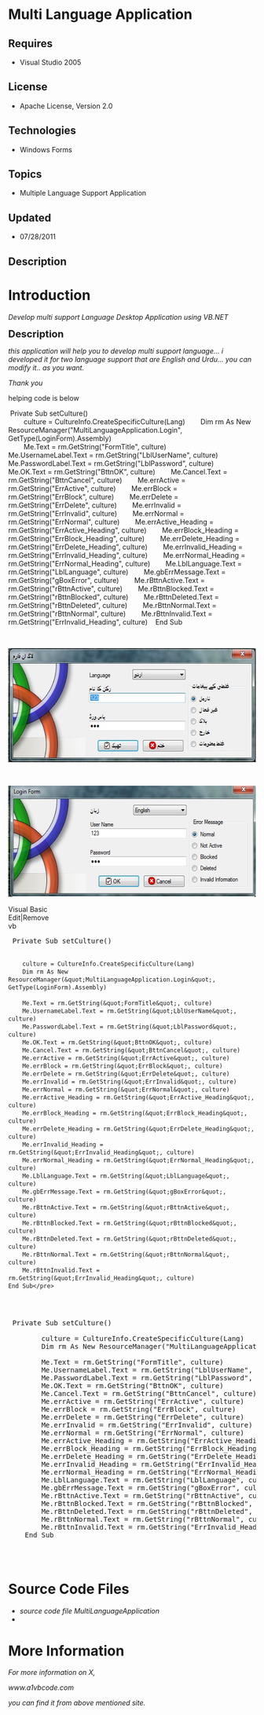 # Multi Language Application
## Requires
- Visual Studio 2005
## License
- Apache License, Version 2.0
## Technologies
- Windows Forms
## Topics
- Multiple Language Support Application
## Updated
- 07/28/2011
## Description

<h1>Introduction</h1>
<p><em>Develop multi support Language Desktop Application using VB.NET</em></p>
<p><span style="font-size:20px; font-weight:bold">Description</span></p>
<p><em>this application will help you to develop multi support language... i developed it for two language support that are English and Urdu... you can modify it.. as you want.</em></p>
<p><em>Thank you&nbsp;</em></p>
<p>helping code is below</p>
<p>&nbsp;Private Sub setCulture()<br>
&nbsp; &nbsp; &nbsp; &nbsp; culture = CultureInfo.CreateSpecificCulture(Lang)&nbsp; &nbsp; &nbsp; &nbsp; Dim rm As New ResourceManager(&quot;MultiLanguageApplication.Login&quot;, GetType(LoginForm).Assembly)<br>
&nbsp; &nbsp; &nbsp; &nbsp; Me.Text = rm.GetString(&quot;FormTitle&quot;, culture)&nbsp; &nbsp; &nbsp; &nbsp; Me.UsernameLabel.Text = rm.GetString(&quot;LblUserName&quot;, culture)&nbsp; &nbsp; &nbsp; &nbsp; Me.PasswordLabel.Text = rm.GetString(&quot;LblPassword&quot;, culture)&nbsp; &nbsp;
 &nbsp; &nbsp; Me.OK.Text = rm.GetString(&quot;BttnOK&quot;, culture)&nbsp; &nbsp; &nbsp; &nbsp; Me.Cancel.Text = rm.GetString(&quot;BttnCancel&quot;, culture)&nbsp; &nbsp; &nbsp; &nbsp; Me.errActive = rm.GetString(&quot;ErrActive&quot;, culture)&nbsp; &nbsp; &nbsp; &nbsp; Me.errBlock =
 rm.GetString(&quot;ErrBlock&quot;, culture)&nbsp; &nbsp; &nbsp; &nbsp; Me.errDelete = rm.GetString(&quot;ErrDelete&quot;, culture)&nbsp; &nbsp; &nbsp; &nbsp; Me.errInvalid = rm.GetString(&quot;ErrInvalid&quot;, culture)&nbsp; &nbsp; &nbsp; &nbsp; Me.errNormal = rm.GetString(&quot;ErrNormal&quot;,
 culture)&nbsp; &nbsp; &nbsp; &nbsp; Me.errActive_Heading = rm.GetString(&quot;ErrActive_Heading&quot;, culture)&nbsp; &nbsp; &nbsp; &nbsp; Me.errBlock_Heading = rm.GetString(&quot;ErrBlock_Heading&quot;, culture)&nbsp; &nbsp; &nbsp; &nbsp; Me.errDelete_Heading = rm.GetString(&quot;ErrDelete_Heading&quot;,
 culture)&nbsp; &nbsp; &nbsp; &nbsp; Me.errInvalid_Heading = rm.GetString(&quot;ErrInvalid_Heading&quot;, culture)&nbsp; &nbsp; &nbsp; &nbsp; Me.errNormal_Heading = rm.GetString(&quot;ErrNormal_Heading&quot;, culture)&nbsp; &nbsp; &nbsp; &nbsp; Me.LblLanguage.Text = rm.GetString(&quot;LblLanguage&quot;,
 culture)&nbsp; &nbsp; &nbsp; &nbsp; Me.gbErrMessage.Text = rm.GetString(&quot;gBoxError&quot;, culture)&nbsp; &nbsp; &nbsp; &nbsp; Me.rBttnActive.Text = rm.GetString(&quot;rBttnActive&quot;, culture)&nbsp; &nbsp; &nbsp; &nbsp; Me.rBttnBlocked.Text = rm.GetString(&quot;rBttnBlocked&quot;,
 culture)&nbsp; &nbsp; &nbsp; &nbsp; Me.rBttnDeleted.Text = rm.GetString(&quot;rBttnDeleted&quot;, culture)&nbsp; &nbsp; &nbsp; &nbsp; Me.rBttnNormal.Text = rm.GetString(&quot;rBttnNormal&quot;, culture)&nbsp; &nbsp; &nbsp; &nbsp; Me.rBttnInvalid.Text = rm.GetString(&quot;ErrInvalid_Heading&quot;,
 culture)&nbsp; &nbsp; End Sub</p>
<p>&nbsp;</p>
<p><img src="25606-pic_urdu.jpg" alt="" width="564" height="232"></p>
<p>&nbsp;</p>
<p><img src="25608-eng_pic.jpg" alt="" width="562" height="226"></p>
<div class="scriptcode">
<div class="pluginEditHolder" pluginCommand="mceScriptCode">
<div class="title"><span>Visual Basic</span></div>
<div class="pluginLinkHolder"><span class="pluginEditHolderLink">Edit</span>|<span class="pluginRemoveHolderLink">Remove</span></div>
<span class="hidden">vb</span>
<pre class="hidden"> Private Sub setCulture()

        culture = CultureInfo.CreateSpecificCulture(Lang)
        Dim rm As New ResourceManager(&quot;MultiLanguageApplication.Login&quot;, GetType(LoginForm).Assembly)

        Me.Text = rm.GetString(&quot;FormTitle&quot;, culture)
        Me.UsernameLabel.Text = rm.GetString(&quot;LblUserName&quot;, culture)
        Me.PasswordLabel.Text = rm.GetString(&quot;LblPassword&quot;, culture)
        Me.OK.Text = rm.GetString(&quot;BttnOK&quot;, culture)
        Me.Cancel.Text = rm.GetString(&quot;BttnCancel&quot;, culture)
        Me.errActive = rm.GetString(&quot;ErrActive&quot;, culture)
        Me.errBlock = rm.GetString(&quot;ErrBlock&quot;, culture)
        Me.errDelete = rm.GetString(&quot;ErrDelete&quot;, culture)
        Me.errInvalid = rm.GetString(&quot;ErrInvalid&quot;, culture)
        Me.errNormal = rm.GetString(&quot;ErrNormal&quot;, culture)
        Me.errActive_Heading = rm.GetString(&quot;ErrActive_Heading&quot;, culture)
        Me.errBlock_Heading = rm.GetString(&quot;ErrBlock_Heading&quot;, culture)
        Me.errDelete_Heading = rm.GetString(&quot;ErrDelete_Heading&quot;, culture)
        Me.errInvalid_Heading = rm.GetString(&quot;ErrInvalid_Heading&quot;, culture)
        Me.errNormal_Heading = rm.GetString(&quot;ErrNormal_Heading&quot;, culture)
        Me.LblLanguage.Text = rm.GetString(&quot;LblLanguage&quot;, culture)
        Me.gbErrMessage.Text = rm.GetString(&quot;gBoxError&quot;, culture)
        Me.rBttnActive.Text = rm.GetString(&quot;rBttnActive&quot;, culture)
        Me.rBttnBlocked.Text = rm.GetString(&quot;rBttnBlocked&quot;, culture)
        Me.rBttnDeleted.Text = rm.GetString(&quot;rBttnDeleted&quot;, culture)
        Me.rBttnNormal.Text = rm.GetString(&quot;rBttnNormal&quot;, culture)
        Me.rBttnInvalid.Text = rm.GetString(&quot;ErrInvalid_Heading&quot;, culture)
    End Sub</pre>
<div class="preview">
<pre class="vb">&nbsp;<span class="visualBasic__keyword">Private</span>&nbsp;<span class="visualBasic__keyword">Sub</span>&nbsp;setCulture()&nbsp;
&nbsp;
&nbsp;&nbsp;&nbsp;&nbsp;&nbsp;&nbsp;&nbsp;&nbsp;culture&nbsp;=&nbsp;CultureInfo.CreateSpecificCulture(Lang)&nbsp;
&nbsp;&nbsp;&nbsp;&nbsp;&nbsp;&nbsp;&nbsp;&nbsp;<span class="visualBasic__keyword">Dim</span>&nbsp;rm&nbsp;<span class="visualBasic__keyword">As</span>&nbsp;<span class="visualBasic__keyword">New</span>&nbsp;ResourceManager(<span class="visualBasic__string">&quot;MultiLanguageApplication.Login&quot;</span>,&nbsp;<span class="visualBasic__keyword">GetType</span>(LoginForm).Assembly)&nbsp;
&nbsp;
&nbsp;&nbsp;&nbsp;&nbsp;&nbsp;&nbsp;&nbsp;&nbsp;<span class="visualBasic__keyword">Me</span>.Text&nbsp;=&nbsp;rm.GetString(<span class="visualBasic__string">&quot;FormTitle&quot;</span>,&nbsp;culture)&nbsp;
&nbsp;&nbsp;&nbsp;&nbsp;&nbsp;&nbsp;&nbsp;&nbsp;<span class="visualBasic__keyword">Me</span>.UsernameLabel.Text&nbsp;=&nbsp;rm.GetString(<span class="visualBasic__string">&quot;LblUserName&quot;</span>,&nbsp;culture)&nbsp;
&nbsp;&nbsp;&nbsp;&nbsp;&nbsp;&nbsp;&nbsp;&nbsp;<span class="visualBasic__keyword">Me</span>.PasswordLabel.Text&nbsp;=&nbsp;rm.GetString(<span class="visualBasic__string">&quot;LblPassword&quot;</span>,&nbsp;culture)&nbsp;
&nbsp;&nbsp;&nbsp;&nbsp;&nbsp;&nbsp;&nbsp;&nbsp;<span class="visualBasic__keyword">Me</span>.OK.Text&nbsp;=&nbsp;rm.GetString(<span class="visualBasic__string">&quot;BttnOK&quot;</span>,&nbsp;culture)&nbsp;
&nbsp;&nbsp;&nbsp;&nbsp;&nbsp;&nbsp;&nbsp;&nbsp;<span class="visualBasic__keyword">Me</span>.Cancel.Text&nbsp;=&nbsp;rm.GetString(<span class="visualBasic__string">&quot;BttnCancel&quot;</span>,&nbsp;culture)&nbsp;
&nbsp;&nbsp;&nbsp;&nbsp;&nbsp;&nbsp;&nbsp;&nbsp;<span class="visualBasic__keyword">Me</span>.errActive&nbsp;=&nbsp;rm.GetString(<span class="visualBasic__string">&quot;ErrActive&quot;</span>,&nbsp;culture)&nbsp;
&nbsp;&nbsp;&nbsp;&nbsp;&nbsp;&nbsp;&nbsp;&nbsp;<span class="visualBasic__keyword">Me</span>.errBlock&nbsp;=&nbsp;rm.GetString(<span class="visualBasic__string">&quot;ErrBlock&quot;</span>,&nbsp;culture)&nbsp;
&nbsp;&nbsp;&nbsp;&nbsp;&nbsp;&nbsp;&nbsp;&nbsp;<span class="visualBasic__keyword">Me</span>.errDelete&nbsp;=&nbsp;rm.GetString(<span class="visualBasic__string">&quot;ErrDelete&quot;</span>,&nbsp;culture)&nbsp;
&nbsp;&nbsp;&nbsp;&nbsp;&nbsp;&nbsp;&nbsp;&nbsp;<span class="visualBasic__keyword">Me</span>.errInvalid&nbsp;=&nbsp;rm.GetString(<span class="visualBasic__string">&quot;ErrInvalid&quot;</span>,&nbsp;culture)&nbsp;
&nbsp;&nbsp;&nbsp;&nbsp;&nbsp;&nbsp;&nbsp;&nbsp;<span class="visualBasic__keyword">Me</span>.errNormal&nbsp;=&nbsp;rm.GetString(<span class="visualBasic__string">&quot;ErrNormal&quot;</span>,&nbsp;culture)&nbsp;
&nbsp;&nbsp;&nbsp;&nbsp;&nbsp;&nbsp;&nbsp;&nbsp;<span class="visualBasic__keyword">Me</span>.errActive_Heading&nbsp;=&nbsp;rm.GetString(<span class="visualBasic__string">&quot;ErrActive_Heading&quot;</span>,&nbsp;culture)&nbsp;
&nbsp;&nbsp;&nbsp;&nbsp;&nbsp;&nbsp;&nbsp;&nbsp;<span class="visualBasic__keyword">Me</span>.errBlock_Heading&nbsp;=&nbsp;rm.GetString(<span class="visualBasic__string">&quot;ErrBlock_Heading&quot;</span>,&nbsp;culture)&nbsp;
&nbsp;&nbsp;&nbsp;&nbsp;&nbsp;&nbsp;&nbsp;&nbsp;<span class="visualBasic__keyword">Me</span>.errDelete_Heading&nbsp;=&nbsp;rm.GetString(<span class="visualBasic__string">&quot;ErrDelete_Heading&quot;</span>,&nbsp;culture)&nbsp;
&nbsp;&nbsp;&nbsp;&nbsp;&nbsp;&nbsp;&nbsp;&nbsp;<span class="visualBasic__keyword">Me</span>.errInvalid_Heading&nbsp;=&nbsp;rm.GetString(<span class="visualBasic__string">&quot;ErrInvalid_Heading&quot;</span>,&nbsp;culture)&nbsp;
&nbsp;&nbsp;&nbsp;&nbsp;&nbsp;&nbsp;&nbsp;&nbsp;<span class="visualBasic__keyword">Me</span>.errNormal_Heading&nbsp;=&nbsp;rm.GetString(<span class="visualBasic__string">&quot;ErrNormal_Heading&quot;</span>,&nbsp;culture)&nbsp;
&nbsp;&nbsp;&nbsp;&nbsp;&nbsp;&nbsp;&nbsp;&nbsp;<span class="visualBasic__keyword">Me</span>.LblLanguage.Text&nbsp;=&nbsp;rm.GetString(<span class="visualBasic__string">&quot;LblLanguage&quot;</span>,&nbsp;culture)&nbsp;
&nbsp;&nbsp;&nbsp;&nbsp;&nbsp;&nbsp;&nbsp;&nbsp;<span class="visualBasic__keyword">Me</span>.gbErrMessage.Text&nbsp;=&nbsp;rm.GetString(<span class="visualBasic__string">&quot;gBoxError&quot;</span>,&nbsp;culture)&nbsp;
&nbsp;&nbsp;&nbsp;&nbsp;&nbsp;&nbsp;&nbsp;&nbsp;<span class="visualBasic__keyword">Me</span>.rBttnActive.Text&nbsp;=&nbsp;rm.GetString(<span class="visualBasic__string">&quot;rBttnActive&quot;</span>,&nbsp;culture)&nbsp;
&nbsp;&nbsp;&nbsp;&nbsp;&nbsp;&nbsp;&nbsp;&nbsp;<span class="visualBasic__keyword">Me</span>.rBttnBlocked.Text&nbsp;=&nbsp;rm.GetString(<span class="visualBasic__string">&quot;rBttnBlocked&quot;</span>,&nbsp;culture)&nbsp;
&nbsp;&nbsp;&nbsp;&nbsp;&nbsp;&nbsp;&nbsp;&nbsp;<span class="visualBasic__keyword">Me</span>.rBttnDeleted.Text&nbsp;=&nbsp;rm.GetString(<span class="visualBasic__string">&quot;rBttnDeleted&quot;</span>,&nbsp;culture)&nbsp;
&nbsp;&nbsp;&nbsp;&nbsp;&nbsp;&nbsp;&nbsp;&nbsp;<span class="visualBasic__keyword">Me</span>.rBttnNormal.Text&nbsp;=&nbsp;rm.GetString(<span class="visualBasic__string">&quot;rBttnNormal&quot;</span>,&nbsp;culture)&nbsp;
&nbsp;&nbsp;&nbsp;&nbsp;&nbsp;&nbsp;&nbsp;&nbsp;<span class="visualBasic__keyword">Me</span>.rBttnInvalid.Text&nbsp;=&nbsp;rm.GetString(<span class="visualBasic__string">&quot;ErrInvalid_Heading&quot;</span>,&nbsp;culture)&nbsp;
&nbsp;&nbsp;&nbsp;&nbsp;<span class="visualBasic__keyword">End</span>&nbsp;<span class="visualBasic__keyword">Sub</span></pre>
</div>
</div>
</div>
<h1><span>Source Code Files</span></h1>
<ul>
<li><em>source code file MultiLanguageApplication</em> </li><li><em><br>
</em></li></ul>
<h1>More Information</h1>
<p><em>For more information on X,</em></p>
<p><em>www.a1vbcode.com</em></p>
<p><em>you can find it from above mentioned site.</em></p>

